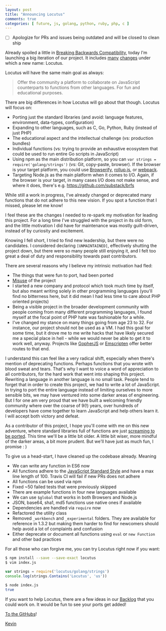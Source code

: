 ```yaml
---
layout: post
title: "Announcing Locutus"
comments: true
categories: [ future, js, golang, python, ruby, php, c ]
---
```


- [ ] Apologize for PRs and issues being outdated and will be closed to clean ship


Already spoiled a little in [Breaking Backwards Compatibility](/blog/2016/04/20/breaking-bc/), 
today I'm launching a big iteration of our project. It includes 
[many](https://github.com/kvz/locutus/pull/290)
[changes](https://github.com/kvz/locutus/blob/master/CHANGELOG.md#v200) 
under which a new name: Locutus.

Locutus will have the same main goal as always: 

> Offer the community a platform to collaborate on JavaScript counterparts 
to functions from other languages. For fun and educational purposes.

There are big differences in how Locutus will go about that though. Locutus will focus on:

- Porting just the standard libraries (and avoid: language features, environment, data-types, configuration)
- Expanding to other languages, such as C, Go, Python, Ruby (instead of just PHP)
- The educational aspect and the intellectual challenge (vs: production bundles)
- Individual functions (vs: trying to provide an exhaustive ecosystem that could be used to run entire Go scripts in JavaScript)
- Using npm as the main distribution platform, so you can `var strings = require('golang/strings')` (vs: Git, copy-paste, browser). If the browser is your target platform, you could use [Browserify](http://browserify.org/), [rollup.js](http://rollupjs.org/), or [webpack](https://webpack.github.io/).
- Targeting Node.js as the main platform when it comes to I/O. Again, if the browser is your target, in many cases I/O does not make sense, and where it does, there's e.g. https://github.com/substack/brfs

While still a work in progress, I've already changed or deprecated many functions that do not adhere to this new vision. If you spot a function that I missed, please let me know!

I feel these are the changes I needed to re-spark my motivation for leading this project. For a long time I've struggled with the project in its old form, and the little motivation I did have for maintenance was mostly guilt-driven, instead of by curiosity and excitement.

Knowing I fell short, I tried to find new leadership, but there were no candidates. I considered declaring `[UNMAINTAINED]`, effectively shutting the project down, but there were so many people still enjoying it, and I felt too great a deal of duty and responsibility towards past contributors. 

There are several reasons why I believe my intrinsic motivation had fled:

- The things that were fun to port, had been ported
- [Misuse](https://github.com/kvz/locutus/issues/75) of the project
- I started a new company and protocol which took much time by itself, but also meant writing solely in other programming languages (you'll find no bitterness here, but it did mean I had less time to care about PHP oriented projects)
- Being a visible project in the broader development community with people coming from many different programming languages, I found myself at the focal point of PHP hate was fashionable for a while.   
- I've changed my stance on many things going from age 23 to 32. For instance, our project should not be used as a VM. I had this goal for some time, but it drove me to me write hacks that have likely secured me a special place in hell - while we would never be able to get it to work well, anyway. Projects like [GopherJS](https://github.com/gopherjs/gopherjs) or [Emscripten](http://kripken.github.io/emscripten-site/) offer better routes to that end.

I understand this can feel like a very radical shift, especially when there's mention of deprecating functions. Perhaps functions that you wrote with blood sweat and tears. That's why I want to voice a word of appreciation to all contributors, for the hard work that went into shaping this project. Rewriting a language in another language is no small task. People tend to forget that in order to create this project, we had to write a lot of JavaScript. In trying to port the entire language instead of limiting ourselves to more sensible bits, we may have ventured into some darker areas of engineering. But I for one am very proud that we have built a welcoming friendly community where over the coarse of 9(!) years, over hundreds of developers have come together to learn JavaScript and help others learn it. I will accept both victory and defeat.

As a contributor of this project, I hope you'll come with me on this new adventure, where standard libraries full of functions are just [screaming to be ported](https://golang.org/pkg/strings/). This time we'll be a little bit older. A little bit wiser, more mindful of the darker areas, a bit more prudent. But we'll have just as much fun, I promise : )

To give us a head-start, I have cleaned up the codebase already. Meaning

- We can write any function in ES6 now
- All functions adhere to the [JavaScript Standard Style](http://standardjs.com/) and have a max line length of 100. Travis CI will fail if new PRs does not adhere
- All functions can be used via npm
- Fixed ~50 failed tests that were previously skipped
- There are example functions in four new languages available
- We can use `$global` that works in both Browsers and Node.js
- JSON, base64, sha1, md5 functions use native ones if available
- Dependencies are handled via `require` now
- Refactored the utility class
- Removed `_workbench` and `_experimental` folders. They are available for reference in 1.3.2 but making them harder to find for newcomers should help avoid a lot of complaints and confusion
- Either deprecate or document all functions using `eval` or `new Function` and other bad practices

For all those who can forgive me, you can try Locutus right now if you want:

```bash
$ npm install --save --save-exact locutus
$ vim index.js
```

```javascript
var strings = require('locutus/golang/strings')
console.log(strings.Contains('Locutus', 'us'))
```

```bash
$ node index.js
true
```

If you want to help Locutus, there are a few ideas in our 
[Backlog](https://github.com/kvz/locutus/blob/master/CHANGELOG.md#Backlog)
that you could work on. It would be fun to see your ports get added!

[To the GitHubs](https://github.com/kvz/locutus)!

[Kevin](http://twitter.com/kvz)
